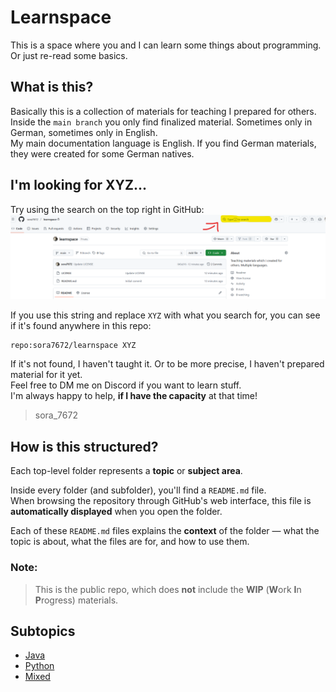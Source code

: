 # Learnspace
This is a space where you and I can learn some things about programming.  
Or just re-read some basics.  

## What is this?
Basically this is a collection of materials for teaching I prepared for others.  
Inside the `main branch` you only find finalized material. Sometimes only in German, sometimes only in English.  
My main documentation language is English. If you find German materials, they were created for some German natives.

## I'm looking for XYZ...
Try using the search on the top right in GitHub:  
![search.png](search.png)

If you use this string and replace `XYZ` with what you search for, you can see if it's found anywhere in this repo:

```
repo:sora7672/learnspace XYZ
```

If it's not found, I haven't taught it. Or to be more precise, I haven't prepared material for it yet.  
Feel free to DM me on Discord if you want to learn stuff.  
I'm always happy to help, **if I have the capacity** at that time!  
> sora_7672


## How is this structured?
Each top-level folder represents a **topic** or **subject area**.

Inside every folder (and subfolder), you'll find a `README.md` file.  
When browsing the repository through GitHub's web interface, this file is **automatically displayed** when you open the folder.

Each of these `README.md` files explains the **context** of the folder — what the topic is about, what the files are for, and how to use them.

### Note:
>This is the public repo, which does **not** include the **WIP** (**W**ork **I**n **P**rogress) materials.

## Subtopics
- [Java](java/README.md)
- [Python](python/README.md)
- [Mixed](mixed/README.md)
